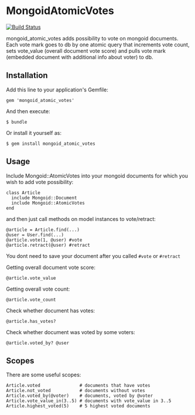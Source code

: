 # MongoidAtomicVotes

[![Build Status](https://travis-ci.org/hck/mongoid_atomic_votes.png)](https://travis-ci.org/hck/mongoid_atomic_votes)

mongoid_atomic_votes adds possibility to vote on mongoid documents.
Each vote mark goes to db by one atomic query that increments vote count, sets vote_value (overall document vote score) and pulls vote mark (embedded document with additional info about voter) to db.

## Installation

Add this line to your application's Gemfile:

    gem 'mongoid_atomic_votes'

And then execute:

    $ bundle

Or install it yourself as:

    $ gem install mongoid_atomic_votes

## Usage

Include Mongoid::AtomicVotes into your mongoid documents for which you wish to add vote possibility:

    class Article
      include Mongoid::Document
      include Mongoid::AtomicVotes
    end

and then just call methods on model instances to vote/retract:

    @article = Article.find(...)
    @user = User.find(...)
    @article.vote(1, @user) #vote
    @article.retract(@user) #retract

You dont need to save your document after you called `#vote` or `#retract`

Getting overall document vote score:

    @article.vote_value

Getting overall vote count:

    @article.vote_count

Check whether document has votes:

    @article.has_votes?

Check whether document was voted by some voters:

    @article.voted_by? @user

## Scopes

There are some useful scopes:

    Article.voted               # documents that have votes
    Article.not_voted           # documents without votes
    Article.voted_by(@voter)    # documents, voted by @voter
    Article.vote_value_in(3..5) # documents with vote_value in 3..5
    Article.highest_voted(5)    # 5 highest voted documents
